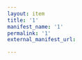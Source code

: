 ```yaml
---
layout: item
title: '1'
manifest_name: '1'
permalink: '1'
external_manifest_url: 

---
```

<!-- Add an essay or interpretive material below this line,
using HTML or markdown.  Do not modify this file above this line -->
